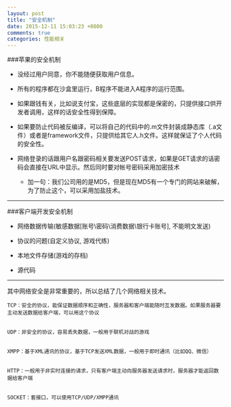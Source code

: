 ```yaml
---
layout: post
title: "安全机制"
date: 2015-12-11 15:03:23 +0800
comments: true
categories: 性能相关
---
```


###苹果的安全机制
+ 没经过用户同意，你不能随便获取用户信息。+ 所有的程序都在沙盒里运行，B程序不能进入A程序的运行范围。+ 如果跟钱有关，比如说支付宝，这些底层的实现都是保密的，只提供接口供开发者调用，这样的话安全性得到保障。+ 如果要防止代码被反编译，可以将自己的代码中的.m文件封装成静态库（.a文件）或者是framework文件，只提供给其它人.h文件。这样就保证了个人代码的安全性。+ 网络登录的话跟用户名跟密码相关要发送POST请求，如果是GET请求的话密码会直接在URL中显示。然后同时要对帐号密码采用加密技术

	- 加一句：我们公司用的是MD5，但是现在MD5有一个专门的网站来破解，为了防止这个，可以采用加盐技术。***
###客户端开发安全机制+ 网络数据传输(敏感数据[账号\密码\消费数据\银行卡账号], 不能明文发送)+ 协议的问题(自定义协议, 游戏代练)+ 本地文件存储(游戏的存档)+ 源代码***
其中网络安全是非常重要的，所以总结了几个网络相关技术。
	TCP：安全的协议，能保证数据顺序和正确性，服务器和客户端能随时互发数据。如果服务器要主动发送数据给客户端，可以用这个协议	
	UDP：非安全的协议，容易丢失数据，一般用于联机对战的游戏	
	XMPP：基于XML通讯的协议，基于TCP发送XML数据，一般用于即时通讯（比如QQ、微信）	
	HTTP：一般用于非实时连接的请求，只有客户端主动向服务器发送请求时，服务器才能返回数据给客户端	
	SOCKET：套接口，可以使用TCP/UDP/XMPP通讯